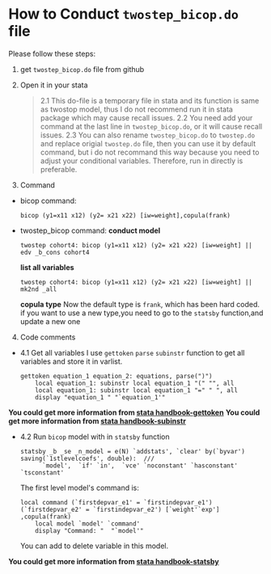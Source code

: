 # How to Conduct `twostep_bicop.do` file

Please follow these steps:

1. get `twostep_bicop.do` file from github
2. Open it in your stata
   > 2.1 This do-file is a temporary file in stata and its function is same as twostop model, thus I do not recommend run it in stata package which may cause recall issues.
   > 2.2 You need add your command at the last line in `twostep_bicop.do`, or it will cause recall issues.
   > 2.3 You can also rename `twostep_bicop.do` to `twostep.do` and replace origial `twostep.do` file, then you can use it by default command, but i do not recommand this way because you need to adjust your conditional variables. Therefore, run in directly is preferable.

3. Command
- bicop command: 
  ```
  bicop (y1=x11 x12) (y2= x21 x22) [iw=weight],copula(frank)
  ```
- twostep_bicop command:
  **conduct model**
  ```
  twostep cohort4: bicop (y1=x11 x12) (y2= x21 x22) [iw=weight] || edv _b_cons cohort4
  ```
  **list all variables**
  ```
  twostep cohort4: bicop (y1=x11 x12) (y2= x21 x22) [iw=weight] || mk2nd _all
  ```

  **copula type**
  Now the default type is `frank`, which has been hard coded.
  if you want to use a new type,you need to go to the `statsby` function,and update a new one

4. Code comments

- 4.1 Get all variables
    I use `gettoken` `parse` `subinstr` function to get all variables and store it in varlist.

    ```
    gettoken equation_1 equation_2: equations, parse(")")	
		local equation_1: subinstr local equation_1 "(" "", all
		local equation_1: subinstr local equation_1 "=" " ", all
		display "equation_1 " "`equation_1'"
    ```

**You could get more information from [stata handbook-gettoken](https://www.stata.com/manuals/pgettoken.pdf)**
**You could get more information from [stata handbook-subinstr](https://www.stata.com/manuals/m-5subinstr.pdf)**



- 4.2 Run `bicop` model with in `statsby` function

    ```
    statsby _b _se _n_model = e(N) `addstats', `clear' by(`byvar') saving(`1stlevelcoefs', double):  ///
		  `model',  `if' `in',  `vce' `noconstant' `hasconstant' `tsconstant'	
    ```

    The first level model's command is:
    ```
    local command (`firstdepvar_e1' = `firstindepvar_e1') (`firstdepvar_e2' = `firstindepvar_e2') [`weight'`exp'] ,copula(frank)
		local model `model' `command'
		display "Command: "  "`model'"
    ```
    You can add to delete variable in this model.

**You could get more information from [stata handbook-statsby](https://www.stata.com/manuals/dstatsby.pdf)**

